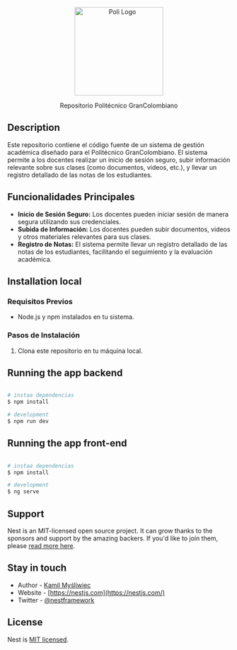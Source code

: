 <p align="center">
  <a href="https://www.poli.edu.co/content/estudiantes" target="blank"><img src="https://meraki.poligran.edu.co/assetsUser/media/logos/Logo-Poli_Blanco@2x.png" width="200" alt="Poli Logo" /></a>
</p>

[circleci-image]: https://img.shields.io/circleci/build/github/nestjs/nest/master?token=abc123def456
[circleci-url]: https://circleci.com/gh/nestjs/nest

  <p align="center">Repositorio Politécnico GranColombiano</p>

## Description

Este repositorio contiene el código fuente de un sistema de gestión académica diseñado para el Politécnico GranColombiano. El sistema permite a los docentes realizar un inicio de sesión seguro, subir información relevante sobre sus clases (como documentos, videos, etc.), y llevar un registro detallado de las notas de los estudiantes.

## Funcionalidades Principales

- **Inicio de Sesión Seguro:** Los docentes pueden iniciar sesión de manera segura utilizando sus credenciales.
- **Subida de Información:** Los docentes pueden subir documentos, videos y otros materiales relevantes para sus clases.
- **Registro de Notas:** El sistema permite llevar un registro detallado de las notas de los estudiantes, facilitando el seguimiento y la evaluación académica.


## Installation local

### Requisitos Previos

- Node.js y npm instalados en tu sistema.

### Pasos de Instalación

1. Clona este repositorio en tu máquina local.


## Running the app backend

```bash

# instaa dependencias
$ npm install

# development
$ npm run dev

```

## Running the app front-end

```bash

# instaa dependencias
$ npm install

# development
$ ng serve

```


## Support

Nest is an MIT-licensed open source project. It can grow thanks to the sponsors and support by the amazing backers. If you'd like to join them, please [read more here](https://docs.nestjs.com/support).

## Stay in touch

- Author - [Kamil Myśliwiec](https://kamilmysliwiec.com)
- Website - [https://nestjs.com](https://nestjs.com/)
- Twitter - [@nestframework](https://twitter.com/nestframework)

## License

Nest is [MIT licensed](LICENSE).
